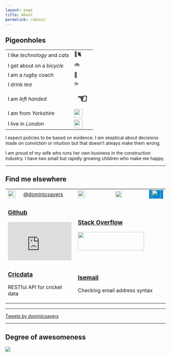 ```yaml
---
layout: page
title: About
permalink: /about/
---
```


## Pigeonholes

<table>
  <tbody>
    <tr>
      <td>I like <em>technology</em> and <em>cats</em></td>
      <td>🔧🐈</td>
    </tr>
    <tr>
      <td>I get about on a <em>bicycle</em></td>
      <td>🚲</td>
    </tr>
    <tr>
      <td>I am a <em>rugby</em> coach</td>
      <td>🏉</td>
    </tr>
    <tr>
      <td>I drink <em>tea</em></td>
      <td>☕</td>
    </tr>
    <tr>
      <td>I am <em>left handed</em></td>
      <td style="font-size: 36px; font-weight: bold;">☜</td>
    </tr>
    <tr>
      <td>I am from <em>Yorkshire</em></td>
      <td><img src="https://pbs.twimg.com/profile_images/798459304156295168/hqWNAdqm_normal.jpg" height="27" /></td>
    </tr>
    <tr>
      <td>I live in <em>London</em></td>
      <td><img src="/assets/article_images{{ page.url }}london-bridge-icon.png" height="27" /></td>
    </tr>
  </tbody>
</table>

I expect policies to be based on evidence. I am skeptical about decisions made on conviction or intuition but that doesn't always make them wrong.

I am proud of my wife who runs her own business in the construction industry. I have two small but rapidly growing children who make me happy.

---

## Find me elsewhere

<table class="six-column">
  <tbody>
    <tr>
      <td>
        <a target="_blank" href="https://uk.linkedin.com/in/dominicsayers">
          <img src="https://upload.wikimedia.org/wikipedia/commons/thumb/0/01/LinkedIn_Logo.svg/2000px-LinkedIn_Logo.svg.png" height="24" />
        </a>
      </td>
      <td colspan="2">
        <a href="https://twitter.com/dominicsayers" class="twitter-follow-button" data-show-count="false">@dominicsayers</a><script async src="//platform.twitter.com/widgets.js" charset="utf-8"></script>
      </td>
      <td>
        <a target="_blank" href="https://www.quora.com/profile/Dominic-Sayers">
          <img src="https://qsf.ec.quoracdn.net/-3-images.logo.wordmark_default.svg4c6ca969eb5c90e5.svg" height="24" />
        </a>
      </td>
      <td>
        <a target="_blank" href="https://angel.co/dominicsayers">
          <img src="https://alist.co/assets/shared/AngelList-1f53479b7b3bd75d55d9dd0d396a738b1a6943a7885dcd2fa3e4f1adb048f61e.png" height="20" />
        </a>
      </td>
      <td>
        <a target="_blank" href="https://www.crunchbase.com/person/dominic-sayers">
          <img src="https://www.crunchbase.com/app/images/logo_crunchbase.svg" height="28" style="background-color: rgb(2, 136, 209); padding: 0 8px;" />
        </a>
      </td>
    </tr>
    <tr>
      <td colspan="3">
        <h3><a target="_blank" href="https://github.com/dominicsayers">Github</a></h3>
        <iframe src="https://githubbadge.appspot.com/dominicsayers?a=0" style="border: 0;height: 120px;width: 200px;overflow: hidden;" frameBorder="0"></iframe>
      </td>
      <td colspan="2">
        <h3><a target="_blank" href="https://stackoverflow.com/users/63349/dominic-sayers">Stack Overflow</a></h3>
        <a target="_blank" href="https://stackoverflow.com/users/63349/dominic-sayers">
          <img src="https://stackoverflow.com/users/flair/63349.png" width="208" height="58" />
        </a>
      </td>
    </tr>
    <tr>
      <td colspan="3">
        <h3><a target="_blank" href="http://cricdata.org">Cricdata</a></h3>
        <p>RESTful API for cricket data</p>
      </td>
      <td colspan="3">
        <h3><a target="_blank" href="http://isemail.info">Isemail</a></h3>
        <p>Checking email address syntax</p>
      </td>
    </tr>
  </tbody>
</table>

---

<a class="twitter-timeline" href="https://twitter.com/dominicsayers">Tweets by dominicsayers</a>
<script async src="//platform.twitter.com/widgets.js" charset="utf-8"></script>

---

## Degree of awesomeness

<img src="https://img.shields.io/badge/Awesomeness-%E2%98%85%E2%98%85%E2%98%85%E2%98%85%E2%98%85-green.svg" />
